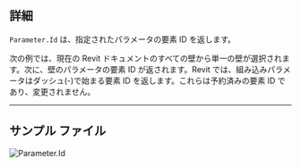 ## 詳細
`Parameter.Id` は、指定されたパラメータの要素 ID を返します。

次の例では、現在の Revit ドキュメントのすべての壁から単一の壁が選択されます。次に、壁のパラメータの要素 ID が返されます。Revit では、組み込みパラメータはダッシュ(-)で始まる要素 ID を返します。これらは予約済みの要素 ID であり、変更されません。
___
## サンプル ファイル

![Parameter.Id](./Revit.Elements.Parameter.Id_img.jpg)
